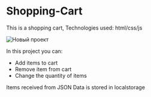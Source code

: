 # Shopping-Cart
This is a shopping cart, Technologies used: html/css/js

![Новый проект](https://github.com/fotzeold/Shopping-Cart/assets/72940847/8889c4d2-84cf-469c-87c0-808f27a94662)

In this project you can:
  - Add items to cart
  - Remove item from cart
  - Change the quantity of items

Items received from JSON
Data is stored in localstorage




